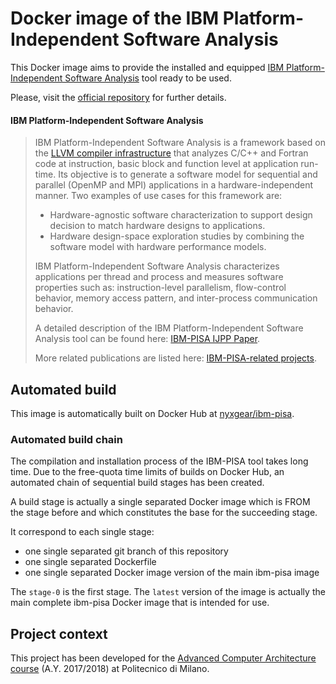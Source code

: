 # Docker image of the IBM Platform-Independent Software Analysis

This Docker image aims to provide the installed and equipped [IBM Platform-Independent Software Analysis]
tool ready to be used.

Please, visit the [official repository] for further details.


#### IBM Platform-Independent Software Analysis

> IBM Platform-Independent Software Analysis is a framework based on the 
> [LLVM compiler infrastructure] that analyzes C/C++ and Fortran code at 
> instruction, basic block and function level at application run-time. 
> Its objective is to generate a software model for sequential and parallel 
> (OpenMP and MPI) applications in a hardware-independent manner. Two examples of 
> use cases for this framework are: 
> 
>   - Hardware-agnostic software characterization to support design decision to
>    match hardware designs to applications.
>   - Hardware design-space exploration studies by combining the software model 
>    with hardware performance models.
> 
> IBM Platform-Independent Software Analysis characterizes applications per thread
> and process and measures software properties such as: instruction-level 
> parallelism, flow-control behavior, memory access pattern, and inter-process 
> communication behavior. 
>
> A detailed description of the IBM Platform-Independent Software Analysis tool 
> can be found here: [IBM-PISA IJPP Paper].
>
> More related publications are listed here: [IBM-PISA-related projects].



## Automated build

This image is automatically built on Docker Hub at [nyxgear/ibm-pisa].


### Automated build chain

The compilation and installation process of the IBM-PISA tool takes long time.
Due to the free-quota time limits of builds on Docker Hub, an automated chain
of sequential build stages has been created.

A build stage is actually a single separated Docker image which is FROM the stage
before and which constitutes the base for the succeeding stage.

It correspond to each single stage:

- one single separated git branch of this repository
- one single separated Dockerfile
- one single separated Docker image version of the main ibm-pisa image

The `stage-0` is the first stage. The `latest` version of the image is actually the 
main complete ibm-pisa Docker image that is intended for use.


## Project context

This project has been developed for the [Advanced Computer Architecture course] 
(A.Y. 2017/2018) at Politecnico di Milano.


[IBM Platform-Independent Software Analysis]: https://github.com/exabounds/ibm-pisa
[official repository]: https://github.com/exabounds/ibm-pisa
[LLVM compiler infrastructure]: http://llvm.org/
[IBM-PISA-related projects]: http://researcher.watson.ibm.com/researcher/view_group_pubs.php?grp=6395
[IBM-PISA IJPP Paper]: https://doi.org/10.1007/s10766-016-0410-0
[nyxgear/ibm-pisa]: https://hub.docker.com/r/nyxgear/ibm-pisa
[Advanced Computer Architecture course]: https://www4.ceda.polimi.it/manifesti/manifesti/controller/ManifestoPublic.do?EVN_DETTAGLIO_RIGA_MANIFESTO=evento&aa=2017&k_cf=225&k_corso_la=481&k_indir=T2A&codDescr=088949&lang=IT&semestre=2&anno_corso=1&idItemOfferta=131292&idRiga=216832

